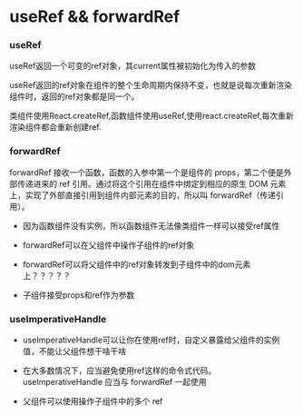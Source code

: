 # useRef && forwardRef

### useRef

useRef返回一个可变的ref对象，其current属性被初始化为传入的参数

useRef返回的ref对象在组件的整个生命周期内保持不变，也就是说每次重新渲染组件时，返回的ref对象都是同一个。

类组件使用React.createRef,函数组件使用useRef,使用react.createRef,每次重新渲染组件都会重新创建ref.

### forwardRef

forwardRef 接收一个函数，函数的入参中第一个是组件的 props，第二个便是外部传递进来的 ref 引用。通过将这个引用在组件中绑定到相应的原生 DOM 元素上，实现了外部直接引用到组件内部元素的目的，所以叫 forwardRef（传递引用）。

- 因为函数组件没有实例，所以函数组件无法像类组件一样可以接受ref属性

- forwardRef可以在父组件中操作子组件的ref对象

- forwardRef可以将父组件中的ref对象转发到子组件中的dom元素上？？？？？

- 子组件接受props和ref作为参数

### useImperativeHandle

- useImperativeHandle可以让你在使用ref时，自定义暴露给父组件的实例值，不能让父组件想干啥干啥

- 在大多数情况下，应当避免使用ref这样的命令式代码。useImperativeHandle 应当与 forwardRef 一起使用

- 父组件可以使用操作子组件中的多个 ref